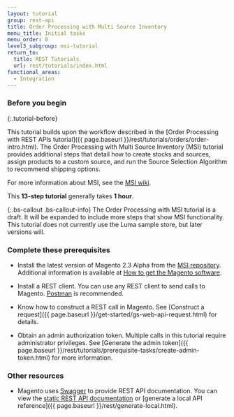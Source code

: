 ```yaml
---
layout: tutorial
group: rest-api
title: Order Processing with Multi Source Inventory
menu_title: Initial tasks
menu_order: 0
level3_subgroup: msi-tutorial
return_to:
  title: REST Tutorials
  url: rest/tutorials/index.html
functional_areas:
  - Integration
---
```


### Before you begin
{:.tutorial-before}

This tutorial builds upon the workflow described in the [Order Processing with REST APIs tutorial]({{ page.baseurl }}/rest/tutorials/orders/order-intro.html). The Order Processing with Multi Source Inventory (MSI) tutorial provides additional steps that detail how to create stocks and sources, assign products to a custom source, and run the Source Selection Algorithm to recommend shipping options.

For more information about MSI, see the [MSI wiki](https://github.com/magento-engcom/msi/wiki/Overview).

This **13-step tutorial** generally takes **1 hour**.

{:.bs-callout .bs-callout-info}
The Order Processing with MSI tutorial is a draft. It will be expanded to include more steps that show MSI functionality. This tutorial does not currently use the Luma sample store, but later versions will.

### Complete these prerequisites

* Install the latest version of Magento 2.3 Alpha from the [MSI repository](https://github.com/magento-engcom/msi). Additional information is available at [How to get the Magento software](https://devdocs.magento.com/guides/v2.3/install-gde/bk-install-guide.html).

* Install a REST client. You can use any REST client to send calls to Magento. [Postman](https://www.getpostman.com/) is recommended.

* Know how to construct a REST call in Magento. See [Construct a request]({{ page.baseurl }}/get-started/gs-web-api-request.html) for details.

* Obtain an admin authorization token. Multiple calls in this tutorial require administrator privileges. See [Generate the admin token]({{ page.baseurl }}/rest/tutorials/prerequisite-tasks/create-admin-token.html) for more information.

### Other resources

* Magento uses [Swagger](https://swagger.io) to provide REST API documentation. You can view the [static REST API documentation]({{site.baseurl}}/redoc/{{page.guide_version}}/) or [generate a local API reference]({{ page.baseurl }}/rest/generate-local.html).
